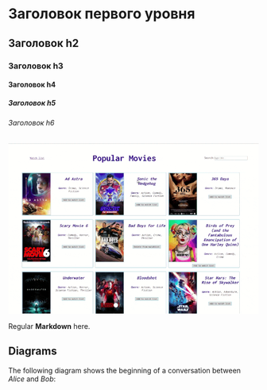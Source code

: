 # Заголовок первого уровня #
## Заголовок h2
### Заголовок h3
#### Заголовок h4
##### Заголовок h5
###### Заголовок h6


![](https://github.com/Oodmincheg/movie-db/blob/review/readme-image.gif)
 
 
 
 Regular **Markdown** here.

## Diagrams

The following diagram shows the beginning of a conversation between *Alice* and *Bob*:

<div hidden>
```
@startuml firstDiagram

Alice -> Bob: Hello
Bob -> Alice: Hi!
		
@enduml
```
</div>

![](firstDiagram.svg)

Some more markdown.
